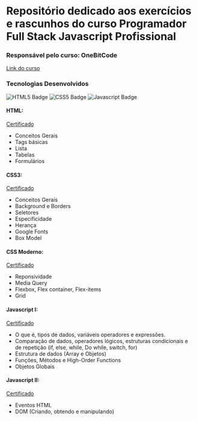# Repositório dedicado aos exercícios e rascunhos do curso Programador Full Stack Javascript Profissional
### Responsável pelo curso: OneBitCode 
[Link do curso](https://programador.onebitcode.com/)

### Tecnologias Desenvolvidos
![HTML5 Badge](https://shields.io./badge/-HTML%205-orange)
![CSS5 Badge](https://shields.io./badge/-CSS3-blue)
![Javascript Badge](https://shields.io./badge/-Javascript-yellow)

#### HTML:
[Certificado](https://drive.google.com/file/d/1qVywIVbn-t-t-9u3dSk0XGrD_sHVnbup/view?usp=share_link)
- Conceitos Gerais
- Tags básicas
- Lista
- Tabelas
- Formulários

#### CSS3:
[Certificado](https://drive.google.com/file/d/1osOar-ydWuSpgPn-4u-rVOvXl3iQ-fGe/view?usp=sharing)
- Conceitos Gerais
- Background e Borders
- Seletores
- Especificidade
- Herança
- Google Fonts
- Box Model

#### CSS Moderno:
[Certificado](https://drive.google.com/file/d/1YuTw6HZMvQ4-_tUTXIw86b-lgfJKp_AW/view?usp=share_link)
 - Reponsividade
 - Media Query
 - Flexbox, Flex container, Flex-items
 - Grid

#### Javascript I:
[Certificado](https://drive.google.com/file/d/16-4Fo61B-7shKmUPkw7sqYJVMJ8op2sn/view?usp=sharing)
 - O que é, tipos de dados, variáveis operadores e expressões.  
 - Comparação de dados, operadores lógicos, estruturas condicionais e de repetição (if, else, while, Do while, switch, for)
 - Estrutura de dados (Array e Objetos)
 - Funções, Métodos e High-Order Functions
 - Objetos Globais

 #### Javascript II:
[Certificado](https://)
 - Eventos HTML 
 - DOM (Criando, obtendo e manipulando)